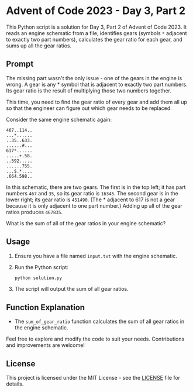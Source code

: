 
# Advent of Code 2023 - Day 3, Part 2

This Python script is a solution for Day 3, Part 2 of Advent of Code 2023. It reads an engine schematic from a file, identifies gears (symbols `*` adjacent to exactly two part numbers), calculates the gear ratio for each gear, and sums up all the gear ratios.

## Prompt
The missing part wasn't the only issue - one of the gears in the engine is wrong. A gear is any * symbol that is adjacent to exactly two part numbers. Its gear ratio is the result of multiplying those two numbers together.

This time, you need to find the gear ratio of every gear and add them all up so that the engineer can figure out which gear needs to be replaced.

Consider the same engine schematic again:
```
467..114..
...*......
..35..633.
......#...
617*......
.....+.58.
..592.....
......755.
...$.*....
.664.598..
```
In this schematic, there are two gears. The first is in the top left; it has part numbers `467` and `35`, so its gear ratio is `16345`. The second gear is in the lower right; its gear ratio is `451490`. (The * adjacent to 617 is not a gear because it is only adjacent to one part number.) Adding up all of the gear ratios produces `467835`.

What is the sum of all of the gear ratios in your engine schematic?

## Usage

1. Ensure you have a file named `input.txt` with the engine schematic.
2. Run the Python script:

   ```bash
   python solution.py
   ```

3. The script will output the sum of all gear ratios.

## Function Explanation

- The `sum_of_gear_ratio` function calculates the sum of all gear ratios in the engine schematic.

Feel free to explore and modify the code to suit your needs. Contributions and improvements are welcome!

## License

This project is licensed under the MIT License - see the [LICENSE](LICENSE) file for details.
